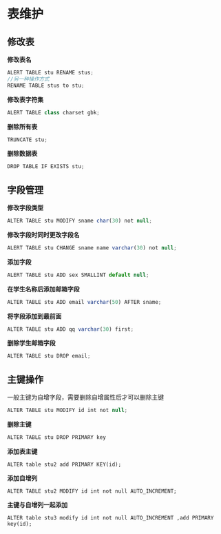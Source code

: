 # 表维护

## 修改表

**修改表名**

```js
ALERT TABLE stu RENAME stus;
//另一种操作方式
RENAME TABLE stus to stu;
```

**修改表字符集**

```js
ALERT TABLE class charset gbk;
```

**删除所有表**

```js
TRUNCATE stu;
```

**删除数据表**

```js
DROP TABLE IF EXISTS stu;
```

## 字段管理

**修改字段类型**

```js
ALTER TABLE stu MODIFY sname char(30) not null;
```

**修改字段时同时更改字段名**

```js
ALERT TABLE stu CHANGE sname name varchar(30) not null;
```

**添加字段**

```js
ALERT TABLE stu ADD sex SMALLINT default null;
```

**在学生名称后添加邮箱字段**

```js
ALTER TABLE stu ADD email varchar(50) AFTER sname;
```

**将字段添加到最前面**

```js
ALTER TABLE stu ADD qq varchar(30) first;
```

**删除学生邮箱字段**

```js
ALTER TABLE stu DROP email;
```

## 主键操作

一般主键为自增字段，需要删除自增属性后才可以删除主键

```js
ALTER TABLE stu MODIFY id int not null;
```

**删除主键**

```js
ALTER TABLE stu DROP PRIMARY key
```

**添加表主键**

```text
ALTER table stu2 add PRIMARY KEY(id);
```

**添加自增列**

```text
ALTER TABLE stu2 MODIFY id int not null AUTO_INCREMENT;
```

**主键与自增列一起添加**

```text
ALTER table stu3 modify id int not null AUTO_INCREMENT ,add PRIMARY key(id);
```
